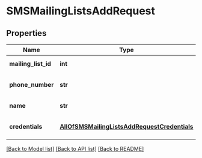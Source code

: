 # SMSMailingListsAddRequest

## Properties
Name | Type | Description | Notes
------------ | ------------- | ------------- | -------------
**mailing_list_id** | **int** | Mailing list ID | 
**phone_number** | **str** | Recipient phone number | 
**name** | **str** | Recipient name | [optional] 
**credentials** | [**AllOfSMSMailingListsAddRequestCredentials**](AllOfSMSMailingListsAddRequestCredentials.md) | Company API credentials | 

[[Back to Model list]](../README.md#documentation-for-models) [[Back to API list]](../README.md#documentation-for-api-endpoints) [[Back to README]](../README.md)

